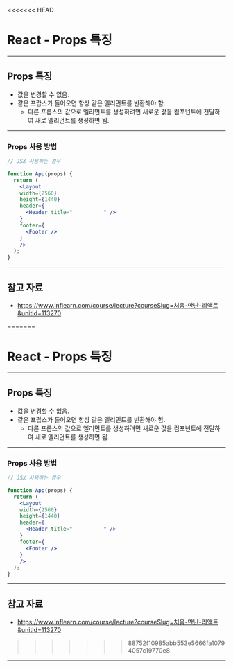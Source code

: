 <<<<<<< HEAD
# React - Props 특징

------

## Props 특징

- 값을 변경할 수 없음.
- 같은 프랍스가 들어오면 항상 같은 엘리먼트를 반환해야 함.
  - 다른 프롭스의 값으로 엘리먼트를 생성하려면 새로운 값을 컴포넌트에 전달하여 새로 엘리먼트를 생성하면 됨.

------

### Props 사용 방법

```jsx
// JSX 사용하는 경우

function App(props) {
  return (
    <Layout 
    width={2560}
    height={1440}
    header={
      <Header title="          " />
    }
    footer={
      <Footer />
    }
    />
  );
}
```

------

## 참고 자료

- https://www.inflearn.com/course/lecture?courseSlug=처음-만난-리액트&unitId=113270

=======
# React - Props 특징

------

## Props 특징

- 값을 변경할 수 없음.
- 같은 프랍스가 들어오면 항상 같은 엘리먼트를 반환해야 함.
  - 다른 프롭스의 값으로 엘리먼트를 생성하려면 새로운 값을 컴포넌트에 전달하여 새로 엘리먼트를 생성하면 됨.

------

### Props 사용 방법

```jsx
// JSX 사용하는 경우

function App(props) {
  return (
    <Layout 
    width={2560}
    height={1440}
    header={
      <Header title="          " />
    }
    footer={
      <Footer />
    }
    />
  );
}
```

------

## 참고 자료

- https://www.inflearn.com/course/lecture?courseSlug=처음-만난-리액트&unitId=113270

>>>>>>> 88752f10985abb553e5666fa10794057c19770e8
------